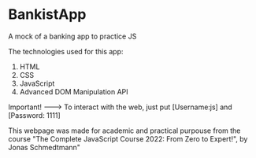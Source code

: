 # BankistApp
A mock of a banking app to practice JS

The technologies used for this app:
1. HTML
2. CSS
3. JavaScript
4. Advanced DOM Manipulation API

Important! ---> To interact with the web, just put [Username:js] and [Password: 1111]

This webpage was made for academic and practical purpouse from the course "The Complete JavaScript Course 2022: From Zero to Expert!", by Jonas Schmedtmann"
